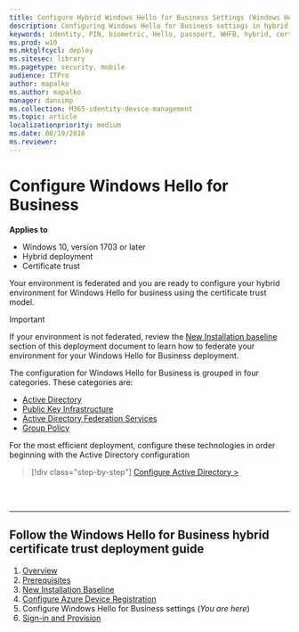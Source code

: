 ```yaml
---
title: Configure Hybrid Windows Hello for Business Settings (Windows Hello for Business)
description: Configuring Windows Hello for Business settings in hybrid certificate trust deployment.
keywords: identity, PIN, biometric, Hello, passport, WHFB, hybrid, certificate-trust
ms.prod: w10
ms.mktglfcycl: deploy
ms.sitesec: library
ms.pagetype: security, mobile
audience: ITPro
author: mapalko
ms.author: mapalko
manager: dansimp
ms.collection: M365-identity-device-management
ms.topic: article
localizationpriority: medium
ms.date: 08/19/2018
ms.reviewer: 
---
```

# Configure Windows Hello for Business

**Applies to**
-   Windows 10, version 1703 or later
-   Hybrid deployment
-   Certificate trust

 
Your environment is federated and you are ready to configure your hybrid environment for Windows Hello for business using the certificate trust model.  
> [!IMPORTANT]
> If your environment is not federated, review the [New Installation baseline](hello-hybrid-cert-new-install.md) section of this deployment document to learn how to federate your environment for your Windows Hello for Business deployment.  

The configuration for Windows Hello for Business is grouped in four categories.  These categories are: 
* [Active Directory](hello-hybrid-cert-whfb-settings-ad.md)
* [Public Key Infrastructure](hello-hybrid-cert-whfb-settings-pki.md)
* [Active Directory Federation Services](hello-hybrid-cert-whfb-settings-adfs.md)
* [Group Policy](hello-hybrid-cert-whfb-settings-policy.md)

For the most efficient deployment, configure these technologies in order beginning with the Active Directory configuration

> [!div class="step-by-step"]
> [Configure Active Directory >](hello-hybrid-cert-whfb-settings-ad.md)

<br><br>

<hr>

## Follow the Windows Hello for Business hybrid certificate trust deployment guide
1. [Overview](hello-hybrid-cert-trust.md)
2. [Prerequisites](hello-hybrid-cert-trust-prereqs.md)
3. [New Installation Baseline](hello-hybrid-cert-new-install.md)
4. [Configure Azure Device Registration](hello-hybrid-cert-trust-devreg.md)
5. Configure Windows Hello for Business settings (*You are here*)
6. [Sign-in and Provision](hello-hybrid-cert-whfb-provision.md)

